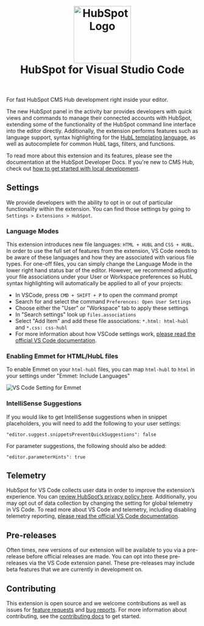 <h1 align="center">
  <br>
    <img src="https://github.com/HubSpot/hubspot-cms-vscode/blob/master/images/hubspot-logo.png?raw=true" alt="HubSpot Logo" width="150">
  <br>
  HubSpot for Visual Studio Code
  <br>
  <br>
</h1>

For fast HubSpot CMS Hub development right inside your editor.

The new HubSpot panel in the activity bar provides developers with quick views and commands to manage their connected accounts with HubSpot, extending some of the functionality of the HubSpot command line interface into the editor directly. Additionally, the extension performs features such as language support, syntax highlighting for the [HubL templating language](https://designers.hubspot.com/docs/hubl/intro-to-hubl), as well as autocomplete for common HubL tags, filters, and functions.

<!-- TODO: Link 'HubSpot Developer Docs' text to CMS Dev Docs url when they are live -->
To read more about this extension and its features, please see the documentation at the HubSpot Developer Docs. If you're new to CMS Hub, check out [how to get started with local development](https://designers.hubspot.com/docs/tools/local-development).

## Settings

We provide developers with the ability to opt in or out of particular functionality within the extension. You can find those settings by going to `Settings > Extensions > HubSpot`.

### Language Modes

This extension introduces new file languages: `HTML + HUBL` and `CSS + HUBL`. In order to use the full set of features from the extension, VS Code needs to be aware of these languages and how they are associated with various file types. For one-off files, you can simply change the Language Mode in the lower right hand status bar of the editor. However, we recommend adjusting your file associations under your User or Workspace preferences so HubL syntax highlighting will automatically be applied to all of your projects:

- In VSCode, press `CMD + SHIFT + P` to open the command prompt
- Search for and select the command `Preferences: Open User Settings`
- Choose either the "User" or "Workspace" tab to apply these settings
- In "Search settings" look up `files.associations`
- Select "Add Item" and add these file associations: `*.html: html-hubl` and `*.css: css-hubl`
- For more information about how VSCode settings work, [please read the official VS Code documentation](https://code.visualstudio.com/docs/getstarted/settings).

### Enabling Emmet for HTML/HubL files

To enable Emmet on your `html-hubl` files, you can map `html-hubl` to `html` in your settings under "Emmet: Include Languages"

![VS Code Setting for Emmet](https://user-images.githubusercontent.com/9009552/114593899-9e320500-9c5a-11eb-98c6-9de022344ebc.png)

### IntelliSense Suggestions

If you would like to get IntelliSense suggestions when in snippet placeholders, you will need to add the following to your user settings:

`"editor.suggest.snippetsPreventQuickSuggestions": false`

For parameter suggestions, the following should also be added:

`"editor.parameterHints": true`

## Telemetry

HubSpot for VS Code collects user data in order to improve the extension’s experience. You can [review HubSpot’s privacy policy here](https://legal.hubspot.com/privacy-policy). Additionally, you may opt out of data collection by changing the setting for global telemetry in VS Code. To read more about VS Code and telemetry, including disabling telemetry reporting, [please read the official VS Code documentation](https://code.visualstudio.com/docs/getstarted/telemetry).

## Pre-releases

Often times, new versions of our extension will be available to you via a pre-release before official releases are made. You can opt into these pre-releases via the VS Code extension panel. These pre-releases may include beta features that we are currently in development on.

## Contributing

This extension is open source and we welcome contributions as well as issues for [feature requests](https://github.com/HubSpot/hubspot-cms-vscode/issues/new?assignees=&labels=enhancement&template=feature_request.md&title=) and [bug reports](https://github.com/HubSpot/hubspot-cms-vscode/issues/new?assignees=&labels=bug&template=bug_report.md&title=). For more information about contributing, see the [contributing docs](https://github.com/HubSpot/hubspot-cms-vscode/blob/master/CONTRIBUTING.md) to get started.